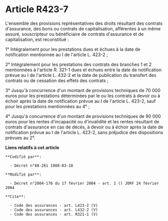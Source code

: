 # Article R423-7

L'ensemble des provisions représentatives des droits résultant des contrats d'assurance, des bons ou contrats de
capitalisation, afférentes à un même assuré, souscripteur ou bénéficiaire de contrats d'assurance et de capitalisation, est
reconstitué : 

1° Intégralement pour les prestations dues et échues à la date de notification mentionnée au I de l'article L. 423-2 ; 

2° Intégralement pour les prestations des contrats des branches 1 et 2 mentionnées à l'article R. 321-1 dues et échues entre
la date de notification prévue au I de l'article L. 432-2 et la date de publication du transfert des contrats ou de cessation
des effets des contrats ; 

3° Jusqu'à concurrence d'un montant de provisions techniques de 70 000 euros pour les prestations déterminées par le ou les
contrats à devoir ou à échoir après la date de notification prévue au I de l'article L. 423-2, sauf pour les prestations
mentionnées au 4° ; 

4° Jusqu'à concurrence d'un montant de provisions techniques de 90 000 euros pour les rentes d'incapacité ou d'invalidité et
les rentes résultant de contrats d'assurance en cas de décès, à devoir ou à échoir après la date de notification prévue au I
de l'article L. 423-2, sans préjudice des dispositions prévues au 2°.

**Liens relatifs à cet article**

	**Codifié par**:

	  - Décret n°88-261 1988-03-18

	**Modifié par**:

	  - Décret n°2004-176 du 17 février 2004 - art. 1 () JORF 24 février 2004

	**Cite**:

	  - Code des assurances - art. L423-2 (V)
	  - Code des assurances - art. L432-2 (V)
	  - Code des assurances - art. R321-1 (V)
